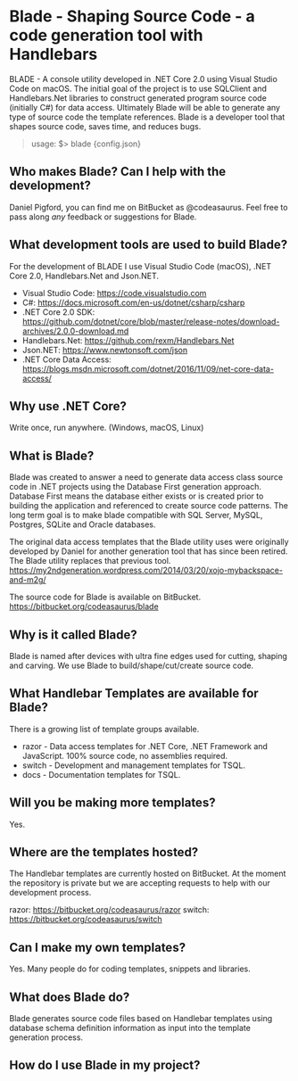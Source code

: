 

# Blade - Shaping Source Code - a code generation tool with Handlebars

BLADE - A console utility developed in .NET Core 2.0 using Visual Studio Code on macOS.  The initial goal of the project is to use SQLClient and Handlebars.Net libraries to construct generated program source code (initially C#) for data access.  Ultimately Blade will be able to generate any type of source code the template references.  Blade is a developer tool that shapes source code, saves time, and reduces bugs.

> usage: $> blade {config.json}

## Who makes Blade?  Can I help with the development?

Daniel Pigford, you can find me on BitBucket as @codeasaurus.  Feel free to pass along _any_ feedback or suggestions for Blade.

## What development tools are used to build Blade?

For the development of BLADE I use Visual Studio Code (macOS), .NET Core 2.0, Handlebars.Net and Json.NET.

* Visual Studio Code: https://code.visualstudio.com
* C#: https://docs.microsoft.com/en-us/dotnet/csharp/csharp
* .NET Core 2.0 SDK: https://github.com/dotnet/core/blob/master/release-notes/download-archives/2.0.0-download.md
* Handlebars.Net: https://github.com/rexm/Handlebars.Net
* Json.NET: https://www.newtonsoft.com/json
* .NET Core Data Access: https://blogs.msdn.microsoft.com/dotnet/2016/11/09/net-core-data-access/

## Why use .NET Core?

Write once, run anywhere. (Windows, macOS, Linux)

## What is Blade?

Blade was created to answer a need to generate data access class source code in .NET projects using the Database First generation approach.  Database First means the database either exists or is created prior to building the application and referenced to create source code patterns.  The long term goal is to make blade compatible with SQL Server, MySQL, Postgres, SQLite and Oracle databases.

The original data access templates that the Blade utility uses were originally developed by Daniel for another generation tool that has since been retired.  The Blade utility replaces that previous tool.  https://my2ndgeneration.wordpress.com/2014/03/20/xojo-mybackspace-and-m2g/

The source code for Blade is available on BitBucket.  https://bitbucket.org/codeasaurus/blade

## Why is it called Blade?

Blade is named after devices with ultra fine edges used for cutting, shaping and carving.  We use Blade to build/shape/cut/create source code.

## What Handlebar Templates are available for Blade?

There is a growing list of template groups available.

* razor - Data access templates for .NET Core, .NET Framework and JavaScript.  100% source code, no assemblies required.
* switch - Development and management templates for TSQL.
* docs - Documentation templates for TSQL.

## Will you be making more templates?

Yes.

## Where are the templates hosted?

The Handlebar templates are currently hosted on BitBucket.  At the moment the repository is private but we are accepting requests to help with our development process.

razor:  https://bitbucket.org/codeasaurus/razor
switch: https://bitbucket.org/codeasaurus/switch 

## Can I make my own templates?

Yes.  Many people do for coding templates, snippets and libraries.

## What does Blade do?

Blade generates source code files based on Handlebar templates using database schema definition information as input into the template generation process.

## How do I use Blade in my project?

